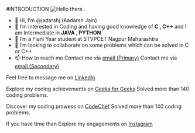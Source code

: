 #INTRODUCTION 
![Hello there .](https://myoctocat.com/assets/images/base-octocat.svg)
- 👋 Hi, I’m @jadarshj (Aadarsh Jain)
- 👀 I’m interested in Coding and having good knowledge of **C , C++** and I am Intermediate in **JAVA , PYTHON**
- 🌱 I’m a Fianl Year student at STVPCET Nagpur Maharashtra
- 💞️ I’m looking to collaborate on some problems which can be solved in C or C++ 
- 📫 How to reach me 
Contact me via [email (Primary)](aadarshjain1266007@gmail.com)
Contact me via [email (Secondary)](aadarshj.it20@stvincentngp.edu.in)

Feel free to message me on [LinkedIn](www.linkedin.com/in/aadarsh-jain-0252551aa)

Explore my coding achievements on [Geeks for Geeks](https://auth.geeksforgeeks.org/user/aadarshjain1266007) Solved more than 140 coding problems.

Discover my coding prowess on [CodeChef](https://www.codechef.com/users/aadarshjain126) Solved more than 140 coding problems.

If you have time then Explore my engagements on [Instagram](https://www.instagram.com/ajaadarshjainaj/)
